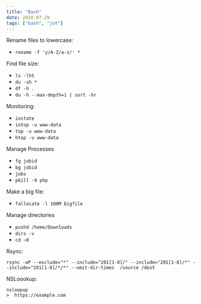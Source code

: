 ```yaml
---
title: "Bash"
date: 2018-07-29
tags: ["bash", "jot"]		
---
```




Rename files to lowercase: 

* ` rename -f 'y/A-Z/a-z/' * `



Find file size:

* `ls -lhS`
* `du -sh *`
* `df -h .`
* `du -h --max-depth=1 | sort -hr`



Monitoring:

* `iostate` 
* `iotop -u www-data`
* `top -u www-data`
* `htop -u www-data`



Manage Processes 

* `fg jobid`
* `bg jobid`
* `jobs`
* `pkill -9 php`



Make a big file: 

* `fallocate -l 100M bigfile`



Manage directories 

* `pushd /home/Downloads`
* `dirs -v`
* `cd ~0`



Rsync: 

```
rsync -aP --exclude="*" --include="201[1-8]/" --include="201[1-8]/*" --include="201[1-8]/*/*" --omit-dir-times  /source /dest
```



NSLoookup: 

```
nsloopup
>  https://example.com
```

